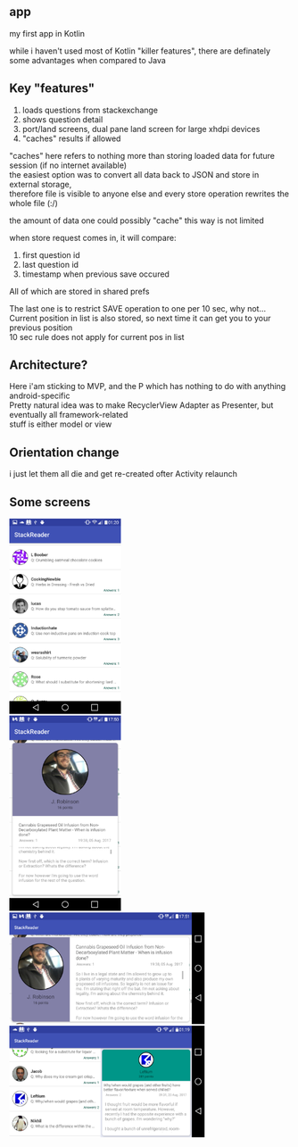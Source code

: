 ## app
my first app in Kotlin

while i haven't used most of Kotlin "killer features", there are definately some advantages when compared to Java

## Key "features"
1. loads questions from stackexchange
2. shows question detail
3. port/land screens, dual pane land screen for large xhdpi devices
4. "caches" results if allowed

"caches" here refers to nothing more than storing loaded data for future session (if no internet available) <br/>
the easiest option was to convert all data back to JSON and store in external storage, <br/>
therefore file is visible to anyone else and every store operation rewrites the whole file (:/) <br/>

the amount of data one could possibly "cache" this way is not limited

when store request comes in, it will compare:
1. first question id
2. last question id
3. timestamp when previous save occured

All of which are stored in shared prefs

The last one is to restrict SAVE operation to one per 10 sec, why not... <br/>
Current position in list is also stored, so next time it can get you to your previous position <br/>
10 sec rule does not apply for current pos in list

## Architecture?
Here i'am sticking to MVP, and the P which has nothing to do with anything android-specific <br/>
Pretty natural idea was to make RecyclerView Adapter as Presenter, but eventually all framework-related <br/>
stuff is either model or view

## Orientation change
i just let them all die and get re-created ofter Activity relaunch

## Some screens

<div style="display: inline-block">
  <img src="/screenshots/screen1.png?raw=true" alt="alt text" width="200" height="350">
</div>

<div style="display: block">
  <img src="/screenshots/screen4.png?raw=true" alt="alt text" width="200" height="350">
</div>


<div style="display: inline-block; word-spacing: 10">
  <img src="/screenshots/screen3.png?raw=true" alt="alt text" width="350" height="200">
</div>
<div style="margin-left:10"></div>

<div style="display: block;">
  <img src="/screenshots/screen2.png?raw=true" alt="alt text" width="350" height="200">
</div>

